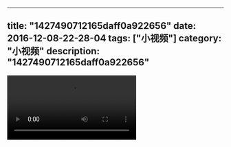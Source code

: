 
---
title: "1427490712165daff0a922656"
date: 2016-12-08-22-28-04
tags: ["小视频"]
category: "小视频"
description: "1427490712165daff0a922656"
---
<video src="http://ohtsqip0g.bkt.clouddn.com/1427490712165daff0a922656.mp4" controls="controls"></video>
